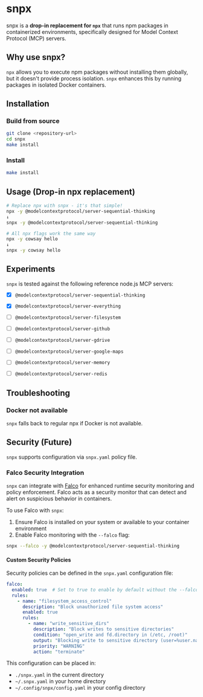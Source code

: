 # snpx

snpx is a **drop-in replacement for `npx`** that runs npm packages in containerized environments, specifically designed for Model Context Protocol (MCP) servers.

## Why use snpx?

`npx` allows you to execute npm packages without installing them globally, but it doesn't provide process isolation. `snpx` enhances this by running packages in isolated Docker containers.

## Installation

### Build from source

```bash
git clone <repository-url>
cd snpx
make install
```

### Install

```bash
make install
```

## Usage (Drop-in npx replacement)

```bash
# Replace npx with snpx - it's that simple!
npx -y @modelcontextprotocol/server-sequential-thinking
↓
snpx -y @modelcontextprotocol/server-sequential-thinking

# All npx flags work the same way
npx -y cowsay hello
↓  
snpx -y cowsay hello
```

## Experiments

`snpx` is tested against the following reference node.js MCP servers:

- [x] `@modelcontextprotocol/server-sequential-thinking`
- [x] `@modelcontextprotocol/server-everything`
- [ ] `@modelcontextprotocol/server-filesystem`
- [ ] `@modelcontextprotocol/server-github`
- [ ] `@modelcontextprotocol/server-gdrive`
- [ ] `@modelcontextprotocol/server-google-maps`
- [ ] `@modelcontextprotocol/server-memory`
- [ ] `@modelcontextprotocol/server-redis`


## Troubleshooting

### Docker not available

`snpx` falls back to regular npx if Docker is not available.

## Security (Future)

`snpx` supports configuration via `snpx.yaml` policy file.

### Falco Security Integration

`snpx` can integrate with [Falco](https://falco.org) for enhanced runtime security monitoring and policy enforcement. Falco acts as a security monitor that can detect and alert on suspicious behavior in containers.

To use Falco with `snpx`:

1. Ensure Falco is installed on your system or available to your container environment
2. Enable Falco monitoring with the `--falco` flag:

```bash
snpx --falco -y @modelcontextprotocol/server-sequential-thinking
```

#### Custom Security Policies

Security policies can be defined in the `snpx.yaml` configuration file:

```yaml
falco:
  enabled: true  # Set to true to enable by default without the --falco flag
  rules:
    - name: "filesystem_access_control"
      description: "Block unauthorized file system access"
      enabled: true
      rules:
        - name: "write_sensitive_dirs"
          description: "Block writes to sensitive directories"
          condition: "open_write and fd.directory in (/etc, /root)"
          output: "Blocking write to sensitive directory (user=%user.name command=%proc.cmdline directory=%fd.directory)"
          priority: "WARNING"
          action: "terminate"
```

This configuration can be placed in:
- `./snpx.yaml` in the current directory
- `~/.snpx.yaml` in your home directory
- `~/.config/snpx/config.yaml` in your config directory
